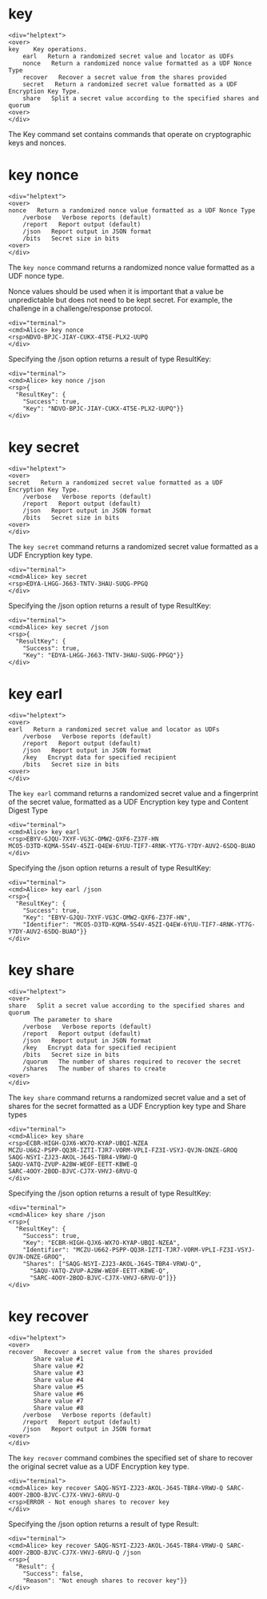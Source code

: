 
# key

~~~~
<div="helptext">
<over>
key    Key operations.
    earl   Return a randomized secret value and locator as UDFs
    nonce   Return a randomized nonce value formatted as a UDF Nonce Type
    recover   Recover a secret value from the shares provided
    secret   Return a randomized secret value formatted as a UDF Encryption Key Type.
    share   Split a secret value according to the specified shares and quorum
<over>
</div>
~~~~

The Key command set contains commands that operate on cryptographic keys and
nonces.


# key nonce

~~~~
<div="helptext">
<over>
nonce   Return a randomized nonce value formatted as a UDF Nonce Type
    /verbose   Verbose reports (default)
    /report   Report output (default)
    /json   Report output in JSON format
    /bits   Secret size in bits
<over>
</div>
~~~~


The `key nonce` command returns a randomized nonce value formatted as a UDF nonce type.

Nonce values should be used when it is important that a value be unpredictable but 
does not need to be kept secret. For example, the challenge in a challenge/response
protocol.


~~~~
<div="terminal">
<cmd>Alice> key nonce
<rsp>NDVO-BPJC-JIAY-CUKX-4T5E-PLX2-UUPQ
</div>
~~~~

Specifying the /json option returns a result of type ResultKey:

~~~~
<div="terminal">
<cmd>Alice> key nonce /json
<rsp>{
  "ResultKey": {
    "Success": true,
    "Key": "NDVO-BPJC-JIAY-CUKX-4T5E-PLX2-UUPQ"}}
</div>
~~~~


# key secret

~~~~
<div="helptext">
<over>
secret   Return a randomized secret value formatted as a UDF Encryption Key Type.
    /verbose   Verbose reports (default)
    /report   Report output (default)
    /json   Report output in JSON format
    /bits   Secret size in bits
<over>
</div>
~~~~

The `key secret` command returns a randomized secret value formatted as a UDF Encryption 
key type.


~~~~
<div="terminal">
<cmd>Alice> key secret
<rsp>EDYA-LHGG-J663-TNTV-3HAU-SUQG-PPGQ
</div>
~~~~

Specifying the /json option returns a result of type ResultKey:

~~~~
<div="terminal">
<cmd>Alice> key secret /json
<rsp>{
  "ResultKey": {
    "Success": true,
    "Key": "EDYA-LHGG-J663-TNTV-3HAU-SUQG-PPGQ"}}
</div>
~~~~



# key earl

~~~~
<div="helptext">
<over>
earl   Return a randomized secret value and locator as UDFs
    /verbose   Verbose reports (default)
    /report   Report output (default)
    /json   Report output in JSON format
    /key   Encrypt data for specified recipient
    /bits   Secret size in bits
<over>
</div>
~~~~

The `key earl` command returns a randomized secret value and a fingerprint of the secret 
value, formatted as a UDF Encryption key type and Content Digest Type


~~~~
<div="terminal">
<cmd>Alice> key earl
<rsp>EBYV-GJQU-7XYF-VG3C-OMW2-QXF6-Z37F-HN
MCO5-D3TD-KQMA-5S4V-45ZI-Q4EW-6YUU-TIF7-4RNK-YT7G-Y7DY-AUV2-6SDQ-BUAO
</div>
~~~~

Specifying the /json option returns a result of type ResultKey:

~~~~
<div="terminal">
<cmd>Alice> key earl /json
<rsp>{
  "ResultKey": {
    "Success": true,
    "Key": "EBYV-GJQU-7XYF-VG3C-OMW2-QXF6-Z37F-HN",
    "Identifier": "MCO5-D3TD-KQMA-5S4V-45ZI-Q4EW-6YUU-TIF7-4RNK-YT7G-Y7DY-AUV2-6SDQ-BUAO"}}
</div>
~~~~


# key share

~~~~
<div="helptext">
<over>
share   Split a secret value according to the specified shares and quorum
       The parameter to share
    /verbose   Verbose reports (default)
    /report   Report output (default)
    /json   Report output in JSON format
    /key   Encrypt data for specified recipient
    /bits   Secret size in bits
    /quorum   The number of shares required to recover the secret
    /shares   The number of shares to create
<over>
</div>
~~~~

The `key share` command returns a randomized secret value and a set of shares for the secret
formatted as a UDF Encryption key type and Share types


~~~~
<div="terminal">
<cmd>Alice> key share
<rsp>ECBR-HIGH-QJX6-WX7O-KYAP-UBQI-NZEA
MCZU-U662-PSPP-QQ3R-IZTI-TJR7-VORM-VPLI-FZ3I-VSYJ-QVJN-DNZE-GROQ
SAQG-NSYI-ZJ23-AKOL-J64S-TBR4-VRWU-Q
SAQU-VATQ-ZVUP-A2BW-WEOF-EETT-KBWE-Q
SARC-4OOY-2BOD-BJVC-CJ7X-VHVJ-6RVU-Q
</div>
~~~~

Specifying the /json option returns a result of type ResultKey:

~~~~
<div="terminal">
<cmd>Alice> key share /json
<rsp>{
  "ResultKey": {
    "Success": true,
    "Key": "ECBR-HIGH-QJX6-WX7O-KYAP-UBQI-NZEA",
    "Identifier": "MCZU-U662-PSPP-QQ3R-IZTI-TJR7-VORM-VPLI-FZ3I-VSYJ-QVJN-DNZE-GROQ",
    "Shares": ["SAQG-NSYI-ZJ23-AKOL-J64S-TBR4-VRWU-Q",
      "SAQU-VATQ-ZVUP-A2BW-WEOF-EETT-KBWE-Q",
      "SARC-4OOY-2BOD-BJVC-CJ7X-VHVJ-6RVU-Q"]}}
</div>
~~~~



# key recover

~~~~
<div="helptext">
<over>
recover   Recover a secret value from the shares provided
       Share value #1
       Share value #2
       Share value #3
       Share value #4
       Share value #5
       Share value #6
       Share value #7
       Share value #8
    /verbose   Verbose reports (default)
    /report   Report output (default)
    /json   Report output in JSON format
<over>
</div>
~~~~

The `key recover` command combines the specified set of share to recover the original secret 
value as a UDF Encryption key type.


~~~~
<div="terminal">
<cmd>Alice> key recover SAQG-NSYI-ZJ23-AKOL-J64S-TBR4-VRWU-Q SARC-4OOY-2BOD-BJVC-CJ7X-VHVJ-6RVU-Q
<rsp>ERROR - Not enough shares to recover key
</div>
~~~~

Specifying the /json option returns a result of type Result:

~~~~
<div="terminal">
<cmd>Alice> key recover SAQG-NSYI-ZJ23-AKOL-J64S-TBR4-VRWU-Q SARC-4OOY-2BOD-BJVC-CJ7X-VHVJ-6RVU-Q /json
<rsp>{
  "Result": {
    "Success": false,
    "Reason": "Not enough shares to recover key"}}
</div>
~~~~



